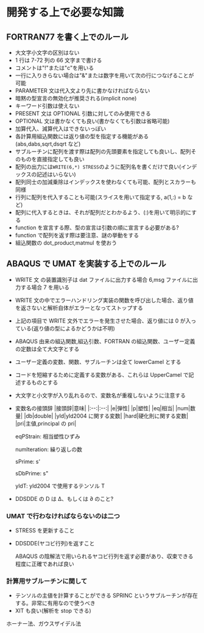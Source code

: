 # 開発する上で必要な知識

## FORTRAN77 を書く上でのルール

- 大文字小文字の区別はない
- 1 行は 7-72 列の 66 文字まで書ける
- コメントは"!"または"c"を用いる
- 一行に入りきらない場合は"\&"または数字を用いて次の行につなげることが可能
- PARAMETER 文は代入文より先に書かなければならない
- 暗黙の型宣言の無効化が推奨される(implicit none)
- キーワード引数は使えない
- PRESENT 文は OPTIONAL 引数に対してのみ使用できる
- OPTIONAL 文は書かなくても良い(書かなくても引数は省略可能)
- 加算代入、減算代入はできないっぽい
- 各計算用組込関数には返り値の型を指定する機能がある(abs,dabs,sqrt,dsqrt など)
- サブルーチンに配列を渡す際は配列の先頭要素を指定しても良いし、配列そのものを直接指定しても良い
- 配列の出力には`WRITE(6,*) STRESS`のように配列名を書くだけで良い(インデックスの記述はいらない)
- 配列同士の加減乗除はインデックスを使わなくても可能、配列とスカラーも同様
- 行列に配列を代入することも可能(スライスを用いて指定する, a(1,:) = b など)
- 配列に代入するときは、それが配列だとわかるよう、(:)を用いて明示的にする
- function を宣言する際、型の宣言は引数の順に宣言する必要がある?
- function で配列を返す際は要注意、謎の挙動をする
- 組込関数の dot_product,matmul を使おう

## ABAQUS で UMAT を実装する上でのルール

- WRITE 文 の装置識別子は dat ファイルに出力する場合 6,msg ファイルに出力する場合 7 を用いる
- WRITE 文の中でエラーハンドリング実装の関数を呼び出した場合、返り値を返さないと解析自体がエラーとなってストップする
- 上記の項目で WRITE 文外でエラーを発生させた場合、返り値には 0 が入っている(返り値の型によるかどうかは不明)
- ABAQUS 由来の組込関数,組込引数、FORTRAN の組込関数、ユーザー定義の定数は全て大文字とする
- ユーザー定義の変数、関数、サブルーチンは全て lowerCamel とする
- コードを短縮するために定義する変数がある、これらは UpperCamel で記述するものとする
- 大文字と小文字が入り乱れるので、変数名が重複しないように注意する
- 変数名の接頭辞
  |接頭辞|意味|
  |:--:|:--:|
  |e|弾性|
  |p|塑性|
  |eq|相当|
  |num|数量|
  |db|double|
  |yld|yld2004 に関する変数|
  |hard|硬化則に関する変数|
  |pri|主値,principal の pri|

  eqPStrain: 相当塑性ひずみ

  numIteration: 繰り返しの数

  sPrime: s'

  sDbPrime: s"

  yldT: yld2004 で使用するテンソル T

- DDSDDE の D は Δ、もしくは ∂ のこと?

### UMAT で行わなければならないのは二つ

- STRESS を更新すること
- DDSDDE(ヤコビ行列)を返すこと

  ABAQUS の陰解法で用いられるヤコビ行列を返す必要があり、収束できる程度に正確であれば良い

### 計算用サブルーチンに関して

- テンソルの主値を計算することができる SPRINC というサブルーチンが存在する。非常に有用なので使うべき
- XIT も良い(解析を stop できる)

ホーナー法、ガウスザイデル法
